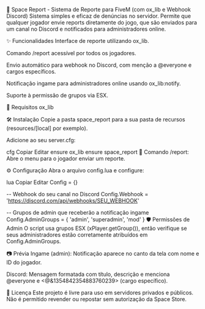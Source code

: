 🚨 Space Report - Sistema de Reporte para FiveM (com ox_lib e Webhook Discord)
Sistema simples e eficaz de denúncias no servidor. Permite que qualquer jogador envie reports diretamente do jogo, que são enviados para um canal no Discord e notificados para administradores online.

✨ Funcionalidades
Interface de reporte utilizando ox_lib.

Comando /report acessível por todos os jogadores.

Envio automático para webhook no Discord, com menção a @everyone e cargos específicos.

Notificação ingame para administradores online usando ox_lib:notify.

Suporte à permissão de grupos via ESX.

🧩 Requisitos
ox_lib


🛠️ Instalação
Copie a pasta space_report para a sua pasta de recursos (resources/[local] por exemplo).

Adicione ao seu server.cfg:

cfg
Copiar
Editar
ensure ox_lib
ensure space_report
🧾 Comando
/report: Abre o menu para o jogador enviar um reporte.

⚙️ Configuração
Abra o arquivo config.lua e configure:

lua
Copiar
Editar
Config = {}

-- Webhook do seu canal no Discord
Config.Webhook = 'https://discord.com/api/webhooks/SEU_WEBHOOK'

-- Grupos de admin que receberão a notificação ingame
Config.AdminGroups = {
    'admin',
    'superadmin',
    'mod'
}
🛡️ Permissões de Admin
O script usa grupos ESX (xPlayer.getGroup()), então verifique se seus administradores estão corretamente atribuídos em Config.AdminGroups.

📷 Prévia
Ingame (admin):
Notificação aparece no canto da tela com nome e ID do jogador.

Discord:
Mensagem formatada com título, descrição e menciona @everyone e <@&1354842354883760239> (cargo específico).

📄 Licença
Este projeto é livre para uso em servidores privados e públicos. Não é permitido revender ou repostar sem autorização da Space Store.

